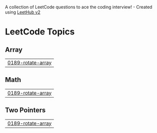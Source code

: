 A collection of LeetCode questions to ace the coding interview! - Created using [LeetHub v2](https://github.com/arunbhardwaj/LeetHub-2.0)
<!---LeetCode Topics Start-->
# LeetCode Topics
## Array
|  |
| ------- |
| [0189-rotate-array](https://github.com/KeertikaAnand/ALGOMASTER-SOLUTIONS/tree/master/0189-rotate-array) |
## Math
|  |
| ------- |
| [0189-rotate-array](https://github.com/KeertikaAnand/ALGOMASTER-SOLUTIONS/tree/master/0189-rotate-array) |
## Two Pointers
|  |
| ------- |
| [0189-rotate-array](https://github.com/KeertikaAnand/ALGOMASTER-SOLUTIONS/tree/master/0189-rotate-array) |
<!---LeetCode Topics End-->